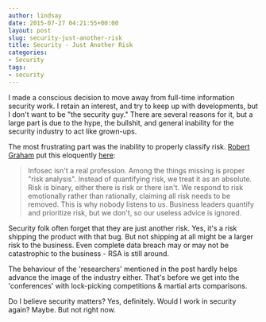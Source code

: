 ```yaml
---
author: lindsay
date: 2015-07-27 04:21:55+00:00
layout: post
slug: security-just-another-risk
title: Security - Just Another Risk
categories:
- Security
tags:
- security
---
```


I made a conscious decision to move away from full-time information security work. I retain an interest, and try to keep up with developments, but I don't want to be "the security guy." There are several reasons for it, but a large part is due to the hype, the bullshit, and general inability for the security industry to act like grown-ups.

The most frustrating part was the inability to properly classify risk. [Robert Graham](https://twitter.com/erratarob) put this eloquently [here](http://blog.erratasec.com/2015/07/infosecs-inability-to-quantify-risk.html):


> Infosec isn't a real profession. Among the things missing is proper "risk analysis". Instead of quantifying risk, we treat it as an absolute. Risk is binary, either there is risk or there isn't. We respond to risk emotionally rather than rationally, claiming all risk needs to be removed. This is why nobody listens to us. Business leaders quantify and prioritize risk, but we don't, so our useless advice is ignored.


Security folk often forget that they are just another risk. Yes, it's a risk shipping the product with that bug. But not shipping at all might be a larger risk to the business. Even complete data breach may or may not be catastrophic to the business - RSA is still around.

The behaviour of the 'researchers' mentioned in the post hardly helps advance the image of the industry either. That's before we get into the 'conferences' with lock-picking competitions & martial arts comparisons.

Do I believe security matters? Yes, definitely. Would I work in security again? Maybe. But not right now.
